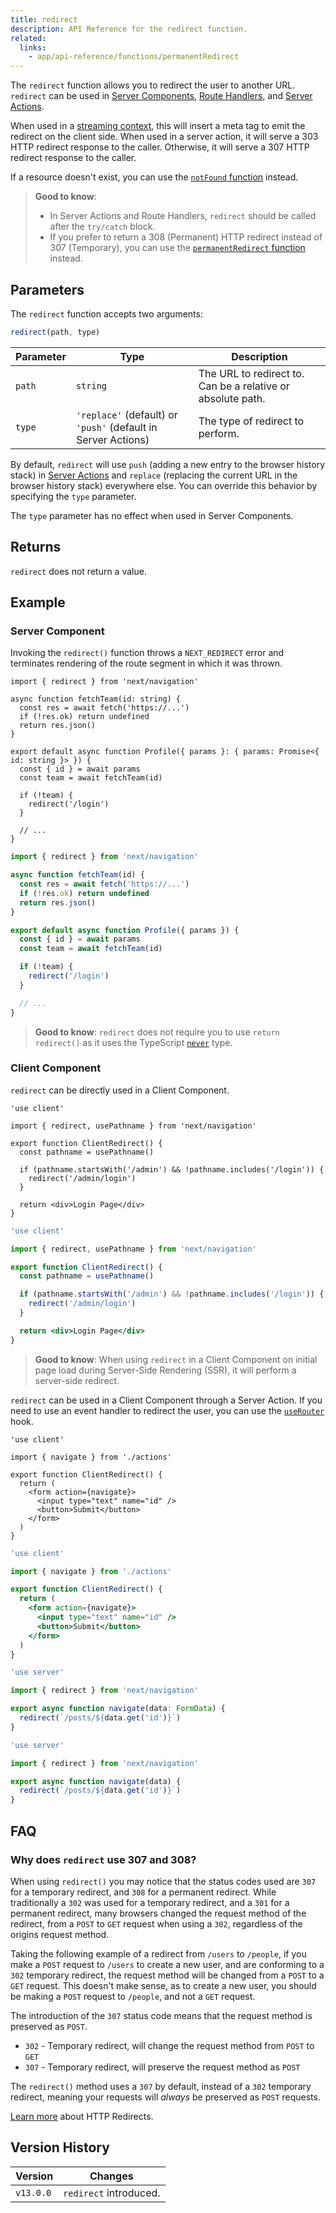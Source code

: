 ```yaml
---
title: redirect
description: API Reference for the redirect function.
related:
  links:
    - app/api-reference/functions/permanentRedirect
---
```


The `redirect` function allows you to redirect the user to another URL. `redirect` can be used in [Server Components](/docs/app/building-your-application/rendering/server-components), [Route Handlers](/docs/app/building-your-application/routing/route-handlers), and [Server Actions](/docs/app/building-your-application/data-fetching/server-actions-and-mutations).

When used in a [streaming context](/docs/app/building-your-application/routing/loading-ui-and-streaming#what-is-streaming), this will insert a meta tag to emit the redirect on the client side. When used in a server action, it will serve a 303 HTTP redirect response to the caller. Otherwise, it will serve a 307 HTTP redirect response to the caller.

If a resource doesn't exist, you can use the [`notFound` function](/docs/app/api-reference/functions/not-found) instead.

> **Good to know**:
>
> - In Server Actions and Route Handlers, `redirect` should be called after the `try/catch` block.
> - If you prefer to return a 308 (Permanent) HTTP redirect instead of 307 (Temporary), you can use the [`permanentRedirect` function](/docs/app/api-reference/functions/permanentRedirect) instead.

## Parameters

The `redirect` function accepts two arguments:

```js
redirect(path, type)
```

| Parameter | Type                                                          | Description                                                 |
| --------- | ------------------------------------------------------------- | ----------------------------------------------------------- |
| `path`    | `string`                                                      | The URL to redirect to. Can be a relative or absolute path. |
| `type`    | `'replace'` (default) or `'push'` (default in Server Actions) | The type of redirect to perform.                            |

By default, `redirect` will use `push` (adding a new entry to the browser history stack) in [Server Actions](/docs/app/building-your-application/data-fetching/server-actions-and-mutations) and `replace` (replacing the current URL in the browser history stack) everywhere else. You can override this behavior by specifying the `type` parameter.

The `type` parameter has no effect when used in Server Components.

## Returns

`redirect` does not return a value.

## Example

### Server Component

Invoking the `redirect()` function throws a `NEXT_REDIRECT` error and terminates rendering of the route segment in which it was thrown.

```tsx filename="app/team/[id]/page.tsx" switcher
import { redirect } from 'next/navigation'

async function fetchTeam(id: string) {
  const res = await fetch('https://...')
  if (!res.ok) return undefined
  return res.json()
}

export default async function Profile({ params }: { params: Promise<{ id: string }> }) {
  const { id } = await params
  const team = await fetchTeam(id)

  if (!team) {
    redirect('/login')
  }

  // ...
}
```

```jsx filename="app/team/[id]/page.js" switcher
import { redirect } from 'next/navigation'

async function fetchTeam(id) {
  const res = await fetch('https://...')
  if (!res.ok) return undefined
  return res.json()
}

export default async function Profile({ params }) {
  const { id } = await params
  const team = await fetchTeam(id)

  if (!team) {
    redirect('/login')
  }

  // ...
}
```

> **Good to know**: `redirect` does not require you to use `return redirect()` as it uses the TypeScript [`never`](https://www.typescriptlang.org/docs/handbook/2/functions.html#never) type.

### Client Component

`redirect` can be directly used in a Client Component.

```tsx filename="components/client-redirect.tsx" switcher
'use client'

import { redirect, usePathname } from 'next/navigation'

export function ClientRedirect() {
  const pathname = usePathname()

  if (pathname.startsWith('/admin') && !pathname.includes('/login')) {
    redirect('/admin/login')
  }

  return <div>Login Page</div>
}
```

```jsx filename="components/client-redirect.jsx" switcher
'use client'

import { redirect, usePathname } from 'next/navigation'

export function ClientRedirect() {
  const pathname = usePathname()

  if (pathname.startsWith('/admin') && !pathname.includes('/login')) {
    redirect('/admin/login')
  }

  return <div>Login Page</div>
}
```

> **Good to know**: When using `redirect` in a Client Component on initial page load during Server-Side Rendering (SSR), it will perform a server-side redirect.

`redirect` can be used in a Client Component through a Server Action. If you need to use an event handler to redirect the user, you can use the [`useRouter`](/docs/app/api-reference/functions/use-router) hook.

```tsx filename="app/client-redirect.tsx" switcher
'use client'

import { navigate } from './actions'

export function ClientRedirect() {
  return (
    <form action={navigate}>
      <input type="text" name="id" />
      <button>Submit</button>
    </form>
  )
}
```

```jsx filename="app/client-redirect.jsx" switcher
'use client'

import { navigate } from './actions'

export function ClientRedirect() {
  return (
    <form action={navigate}>
      <input type="text" name="id" />
      <button>Submit</button>
    </form>
  )
}
```

```ts filename="app/actions.ts" switcher
'use server'

import { redirect } from 'next/navigation'

export async function navigate(data: FormData) {
  redirect(`/posts/${data.get('id')}`)
}
```

```js filename="app/actions.js" switcher
'use server'

import { redirect } from 'next/navigation'

export async function navigate(data) {
  redirect(`/posts/${data.get('id')}`)
}
```

## FAQ

### Why does `redirect` use 307 and 308?

When using `redirect()` you may notice that the status codes used are `307` for a temporary redirect, and `308` for a permanent redirect. While traditionally a `302` was used for a temporary redirect, and a `301` for a permanent redirect, many browsers changed the request method of the redirect, from a `POST` to `GET` request when using a `302`, regardless of the origins request method.

Taking the following example of a redirect from `/users` to `/people`, if you make a `POST` request to `/users` to create a new user, and are conforming to a `302` temporary redirect, the request method will be changed from a `POST` to a `GET` request. This doesn't make sense, as to create a new user, you should be making a `POST` request to `/people`, and not a `GET` request.

The introduction of the `307` status code means that the request method is preserved as `POST`.

- `302` - Temporary redirect, will change the request method from `POST` to `GET`
- `307` - Temporary redirect, will preserve the request method as `POST`

The `redirect()` method uses a `307` by default, instead of a `302` temporary redirect, meaning your requests will _always_ be preserved as `POST` requests.

[Learn more](https://developer.mozilla.org/docs/Web/HTTP/Redirections) about HTTP Redirects.

## Version History

| Version   | Changes                |
| --------- | ---------------------- |
| `v13.0.0` | `redirect` introduced. |
